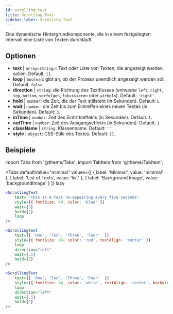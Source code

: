 ```yaml
---
id: scrolling-text
title: Scrolling Text
sidebar_label: Scrolling Text
---
```


Eine dynamische Hintergrundkomponente, die in einem festgelegten Intervall eine Liste von Texten durchläuft.

## Optionen

* __text__ | `array<string>`: Text oder Liste von Texten, die angezeigt werden sollen. Default: `[]`.
* __loop__ | `boolean`: gibt an, ob der Prozess unendlich angezeigt werden soll. Default: `false`.
* __direction__ | `string`: die Richtung des Textflusses (entweder `left`, `right`, `top`, `bottom`, `verfolgen`, `fokussieren` oder `wirbeln`). Default: `'right'`.
* __hold__ | `number`: die Zeit, die der Text stillsteht (in Sekunden). Default: `5`.
* __wait__ | `number`: die Zeit bis zum Eintreffen eines neuen Textes (in Sekunden). Default: `3`.
* __inTime__ | `number`: Zeit des Eintrittseffekts (in Sekunden). Default: `1`.
* __outTime__ | `number`: Zeit des Ausgangseffekts (in Sekunden). Default: `1`.
* __className__ | `string`: Klassenname. Default: `''`.
* __style__ | `object`: CSS-Stile des Textes. Default: `{}`.


## Beispiele


import Tabs from '@theme/Tabs';
import TabItem from '@theme/TabItem';

<Tabs
    defaultValue="minimal"
    values={[
        { label: 'Minimal', value: 'minimal' },
        { label: 'List of Texts', value: 'list' },
        { label: 'Background Image', value: 'backgroundImage' }
    ]}
    lazy
>

<TabItem value="minimal">

```jsx live
<ScrollingText
    text= "This is a text re-appearing every five seconds"
    style={{ fontSize: 44, color: 'blue' }}
    wait={5}
    hold={2}
    loop
/>
```

</TabItem>

<TabItem value="list">

```jsx live
<ScrollingText
    text={[ 'One', 'Two', 'Three', 'Four'  ]}
    style={{ fontSize: 84, color: 'red', textAlign: 'center' }}
    loop
    direction="left"
    wait={.5}
    hold={2}
/>
```

</TabItem>

<TabItem value="backgroundImage">

```jsx live
<ScrollingText
    text={[ 'One', 'Two', 'Three', 'Four'  ]}
    style={{ fontSize: 84, color: 'white', textAlign: 'center', backgroundImage: 'url(https://bit.ly/3qlRgoR)', backgroundSize: '1200px 200px' }}
    loop
    direction="left"
    wait={.5}
    hold={2}
/>
```

</TabItem>

</Tabs>
